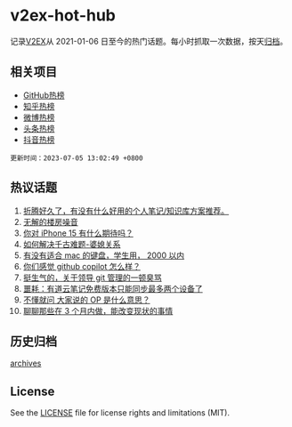 # v2ex-hot-hub

 记录[V2EX](https://www.v2ex.com/)从 2021-01-06 日至今的热门话题。每小时抓取一次数据，按天[归档](archives)。
 
 ## 相关项目

- [GitHub热榜](https://github.com/it985/github-hot-hub)
- [知乎热榜](https://github.com/it985/zhihu-hot-hub)
- [微博热榜](https://github.com/it985/weibo-hot-hub)
- [头条热榜](https://github.com/it985/toutiao-hot-hub)
- [抖音热榜](https://github.com/it985/douyin-hot-hub)


 `更新时间：2023-07-05 13:02:49 +0800`

## 热议话题

1. [折腾好久了，有没有什么好用的个人笔记/知识库方案推荐。](https://www.v2ex.com/t/953991)
1. [无解的楼房噪音](https://www.v2ex.com/t/954079)
1. [你对 iPhone 15 有什么期待吗？](https://www.v2ex.com/t/954175)
1. [如何解决千古难题-婆媳关系](https://www.v2ex.com/t/953990)
1. [有没有适合 mac 的键盘，学生用， 2000 以内](https://www.v2ex.com/t/954097)
1. [你们感觉 github copilot 怎么样？](https://www.v2ex.com/t/953968)
1. [挺生气的，关于领导 git 管理的一顿臭骂](https://www.v2ex.com/t/954122)
1. [噩耗：有道云笔记免费版本只能同步最多两个设备了](https://www.v2ex.com/t/953969)
1. [不懂就问 大家说的 OP 是什么意思？](https://www.v2ex.com/t/954167)
1. [聊聊那些在 3 个月内做，能改变现状的事情](https://www.v2ex.com/t/953989)

## 历史归档

[archives](archives)

## License

See the [LICENSE](LICENSE) file for license rights and limitations (MIT).
